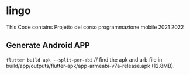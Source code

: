# lingo
This Code contains Projetto del corso programmazione mobile 2021 2022

## Generate Android APP
```flutter build apk --split-per-abi```
// find the apk and arb file in  build/app/outputs/flutter-apk/app-armeabi-v7a-release.apk (12.8MB).

